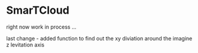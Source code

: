 # SmarTCloud

right now work in process ...

last change - added function to find out the xy diviation around the imagine z levitation axis
